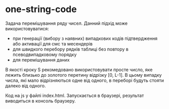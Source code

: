 # one-string-code

Задача перемішування ряду чисел.  Данний підхід може використовуватися:
- при генерації (вибору з наявних) випадкових кодів підтвердження або активації для смс та месендерів
- для швидкого перебору рядків таблиці без повтору в псеводвипадковому порядку
- для перемішування даних

В якості кроку S рекомедовано використовувати просте число, яке лежить близько до золотого перетину відрізку [0, L-1]. В цьому випадку числа, які мало відрізняються одне від одного, в переборі будуть стояти далеко від одного.

Код на js у файлі index.html. Запускається в браузері, результат виводиться в консоль браузеру.

